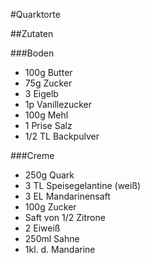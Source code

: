 #Quarktorte

##Zutaten

###Boden

- 100g Butter
- 75g Zucker
- 3 Eigelb
- 1p Vanillezucker
- 100g Mehl
- 1 Prise Salz
- 1/2 TL Backpulver

###Creme

- 250g Quark
- 3 TL Speisegelantine (weiß)
- 3 EL Mandarinensaft
- 100g Zucker
- Saft von 1/2 Zitrone
- 2 Eiweiß
- 250ml Sahne
- 1kl. d. Mandarine